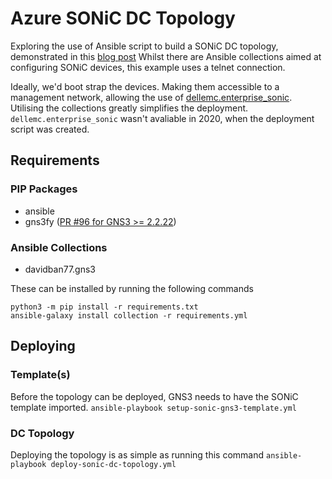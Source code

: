 # Azure SONiC DC Topology
Exploring the use of Ansible script to build a SONiC DC topology, demonstrated in this [blog post](https://plvision.eu/blog/sdn/sonic-network-os-configuration)
Whilst there are Ansible collections aimed at configuring SONiC devices, this example uses a telnet connection.

Ideally, we'd boot strap the devices. Making them accessible to a management network, allowing the use of [dellemc.enterprise_sonic](https://galaxy.ansible.com/dellemc/enterprise_sonic).
Utilising the collections greatly simplifies the deployment. `dellemc.enterprise_sonic` wasn't avaliable in 2020, when the deployment script was created.

## Requirements

### PIP Packages
  * ansible
  * gns3fy ([PR #96 for GNS3 >= 2.2.22](https://github.com/davidban77/gns3fy/pull/96))


### Ansible Collections
  * davidban77.gns3

These can be installed by running the following commands
```
python3 -m pip install -r requirements.txt
ansible-galaxy install collection -r requirements.yml

```

## Deploying
### Template(s)
Before the topology can be deployed, GNS3 needs to have the SONiC template imported.
`ansible-playbook setup-sonic-gns3-template.yml`

### DC Topology
Deploying the topology is as simple as running this command
`ansible-playbook deploy-sonic-dc-topology.yml`

